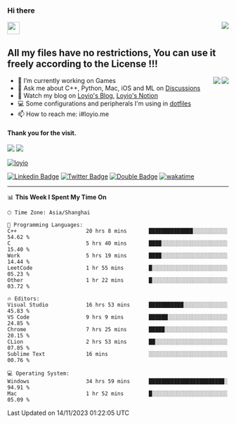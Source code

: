 <h3 align="left">Hi there</h3>
<img src='https://em-content.zobj.net/source/animated-noto-color-emoji/356/waving-hand_light-skin-tone_1f44b-1f3fb_1f3fb.gif' width='28' />
<a align="right" href="https://github.com/loyio/loyio/blob/master/STAR/README.md"><img align="right" src="https://img.shields.io/badge/LOYIO-STAR-green" /></a>

## All my files have no restrictions, You can use it freely according to the License !!!

<a href="https://github.com/loyio#gh-light-mode-only">
     <img align="right"  src="https://loy-readme.vercel.app/api/top-langs/?username=loyio&langs_count=6&hide=css,html,jupyter%20notebook" />
</a>

<a href="https://github.com/loyio#gh-dark-mode-only">
  <img align="right"  src="https://loy-readme.vercel.app/api/top-langs/?username=loyio&langs_count=6&theme=slateorange&hide=css,html,jupyter%20notebook" />
</a>



- 🔭 I’m currently working on Games
- 💬 Ask me about C++, Python, Mac, iOS and ML on [Discussions](https://github.com/loyio/blog/discussions)
- 📔 Watch my blog on [Loyio's Blog](https://loyio.me), [Loyio's Notion](https://loyio.notion.site/loyio/Loyio-s-Dashboard-2f56bd29222a445ea9d9e8802a1ac83b)
- 💻 Some configurations and peripherals I'm using in [dotfiles](https://github.com/loyio/dotfiles)
- 📫 How to reach me: i#loyio.me


#### Thank you for the visit.
<img src="http://profile-counter.glitch.me/loyio/count.svg" />

<img src="https://loy-readme.vercel.app/api?username=loyio&show_icons=true&hide=stars&include_all_commits=true&hide_title=true&theme=slateorange" />

     

[![loyio](https://github-profile-trophy.vercel.app/?username=loyio&theme=onedark&column=4)](https://github.com/loyio)

[![Linkedin Badge](https://img.shields.io/badge/-@loyio-0077b5?style=flat-square&logo=Linkedin&logoColor=white&labelColor=0077b5&link=https://www.linkedin.com/in/loyio-hex-363172158/)](https://www.linkedin.com/in/loyio-hex-363172158/)
[![Twitter Badge](https://img.shields.io/badge/-@loyiome-000000?style=flat-square&labelColor=000000&logo=x&logoColor=white&link=https://twitter.com/loyiome)](https://twitter.com/loyiome)
[![Double Badge](https://img.shields.io/badge/@loyio-007722?style=flat&logo=Douban&logoColor=white)](https://www.douban.com/people/susmote)
[![wakatime](https://wakatime.com/badge/user/c0ddc104-5a20-41d1-ab9a-c4d9ea20a4d9.svg)](https://wakatime.com/@c0ddc104-5a20-41d1-ab9a-c4d9ea20a4d9)

-------
<!--START_SECTION:waka-->
📊 **This Week I Spent My Time On** 

```text
🕑︎ Time Zone: Asia/Shanghai

💬 Programming Languages: 
C++                      20 hrs 8 mins       ██████████████░░░░░░░░░░░   54.62 % 
C                        5 hrs 40 mins       ████░░░░░░░░░░░░░░░░░░░░░   15.40 % 
Work                     5 hrs 19 mins       ████░░░░░░░░░░░░░░░░░░░░░   14.44 % 
LeetCode                 1 hr 55 mins        █░░░░░░░░░░░░░░░░░░░░░░░░   05.23 % 
Other                    1 hr 22 mins        █░░░░░░░░░░░░░░░░░░░░░░░░   03.72 % 

🔥 Editors: 
Visual Studio            16 hrs 53 mins      ███████████░░░░░░░░░░░░░░   45.83 % 
VS Code                  9 hrs 9 mins        ██████░░░░░░░░░░░░░░░░░░░   24.85 % 
Chrome                   7 hrs 25 mins       █████░░░░░░░░░░░░░░░░░░░░   20.15 % 
CLion                    2 hrs 53 mins       ██░░░░░░░░░░░░░░░░░░░░░░░   07.85 % 
Sublime Text             16 mins             ░░░░░░░░░░░░░░░░░░░░░░░░░   00.76 % 

💻 Operating System: 
Windows                  34 hrs 59 mins      ████████████████████████░   94.91 % 
Mac                      1 hr 52 mins        █░░░░░░░░░░░░░░░░░░░░░░░░   05.09 % 
```


 Last Updated on 14/11/2023 01:22:05 UTC
<!--END_SECTION:waka-->
